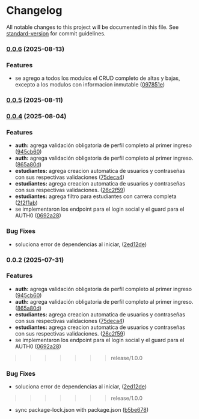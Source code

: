 # Changelog

All notable changes to this project will be documented in this file. See [standard-version](https://github.com/conventional-changelog/standard-version) for commit guidelines.

### [0.0.6](https://github.com/SalvatierraJ/Gestura-Back/compare/v0.0.5...v0.0.6) (2025-08-13)


### Features

* se agrego a todos los modulos el CRUD completo de altas y bajas, excepto a los modulos con informacion inmutable ([097851e](https://github.com/SalvatierraJ/Gestura-Back/commit/097851e4640a4edeee763ed46a9c84fcdbfbcb2b))

### [0.0.5](https://github.com/SalvatierraJ/Gestura-Back/compare/v0.0.4...v0.0.5) (2025-08-11)

### [0.0.4](https://github.com/SalvatierraJ/Gestura-Back/compare/v0.0.3...v0.0.4) (2025-08-04)


### Features

* **auth:** agrega validación obligatoria de perfil completo al primer ingreso ([945cb60](https://github.com/SalvatierraJ/Gestura-Back/commit/945cb607ab44a1c296606d198780642b78cc2e14))
* **auth:** agrega validación obligatoria de perfil completo al primer ingreso. ([865a80d](https://github.com/SalvatierraJ/Gestura-Back/commit/865a80d4142ac1fc2eb9a18f15ce7f76df88ddb1))
* **estudiantes:** agrega  creacion automatica de usuarios y contraseñas con sus respectivas validaciones ([75deca4](https://github.com/SalvatierraJ/Gestura-Back/commit/75deca48b64620c38b8e1c796aef5c06b806c5e2))
* **estudiantes:** agrega  creacion automatica de usuarios y contraseñas con sus respectivas validaciones. ([26c2f59](https://github.com/SalvatierraJ/Gestura-Back/commit/26c2f59a5a201d5ca5dcc9688752eacec8c85136))
* **estudiantes:** agrega filtro para estudiantes con carrera completa ([2f2f1ab](https://github.com/SalvatierraJ/Gestura-Back/commit/2f2f1ab8004940022dc38937d5df66ebd5a1d3b1))
* se implementaron los endpoint para el login social y el guard para el AUTH0 ([0692a28](https://github.com/SalvatierraJ/Gestura-Back/commit/0692a2866d8c76ee57d9ae11efb2be5d4ebec0ef))


### Bug Fixes

* soluciona error de dependencias al iniciar, ([2ed12de](https://github.com/SalvatierraJ/Gestura-Back/commit/2ed12dead3d5eed0317f8e600e5310fbcb1fe172))

### 0.0.2 (2025-07-31)

### Features

* **auth:** agrega validación obligatoria de perfil completo al primer ingreso ([945cb60](https://github.com/SalvatierraJ/Gestura-Back/commit/945cb607ab44a1c296606d198780642b78cc2e14))
* **auth:** agrega validación obligatoria de perfil completo al primer ingreso. ([865a80d](https://github.com/SalvatierraJ/Gestura-Back/commit/865a80d4142ac1fc2eb9a18f15ce7f76df88ddb1))
* **estudiantes:** agrega  creacion automatica de usuarios y contraseñas con sus respectivas validaciones ([75deca4](https://github.com/SalvatierraJ/Gestura-Back/commit/75deca48b64620c38b8e1c796aef5c06b806c5e2))
* **estudiantes:** agrega  creacion automatica de usuarios y contraseñas con sus respectivas validaciones. ([26c2f59](https://github.com/SalvatierraJ/Gestura-Back/commit/26c2f59a5a201d5ca5dcc9688752eacec8c85136))
* se implementaron los endpoint para el login social y el guard para el AUTH0 ([0692a28](https://github.com/SalvatierraJ/Gestura-Back/commit/0692a2866d8c76ee57d9ae11efb2be5d4ebec0ef))

>>>>>>> release/1.0.0
>>>>>>>
>>>>>>
>>>>>
>>>>
>>>
>>

### Bug Fixes

* soluciona error de dependencias al iniciar, ([2ed12de](https://github.com/SalvatierraJ/Gestura-Back/commit/2ed12dead3d5eed0317f8e600e5310fbcb1fe172))

>>>>>>> release/1.0.0
>>>>>>>
>>>>>>
>>>>>
>>>>
>>>
>>

* sync package-lock.json with package.json ([b5be678](https://github.com/SalvatierraJ/Gestura-Back/commit/b5be678ce270ebc67fd431255f231df7b7c4aa86))
